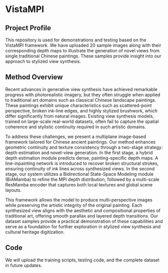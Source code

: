 # VistaMPI

## Project Profile

This repository is used for demonstrations and testing based on the VistaMPI framework. We have uploaded 20 sample images along with their corresponding depth maps to illustrate the generation of novel views from single traditional Chinese paintings. These samples provide insight into our approach to stylized view synthesis.

## Method Overview

Recent advances in generative view synthesis have achieved remarkable progress with photorealistic imagery, but they often struggle when applied to traditional art domains such as classical Chinese landscape paintings. These paintings exhibit unique characteristics such as scattered-point perspective, broken ink-line edges, and highly stylized brushwork, which differ significantly from natural images. Existing view synthesis models, trained on large-scale real-world datasets, often fail to capture the spatial coherence and stylistic continuity required in such artistic domains.

To address these challenges, we present a multiplane image-based framework tailored for Chinese ancient paintings. Our method enhances geometric continuity and texture consistency through a two-stage strategy: depth estimation and novel-view generation. In the first stage, a hybrid depth estimation module predicts dense, painting-specific depth maps. A line-inpainting network is introduced to recover broken structural strokes, ensuring continuity of ink lines across synthesized views. In the second stage, our system utilizes a Bidirectional State-Space Modeling module (BiAMamba) to refine the MPI depth distribution, followed by a multi-scale ResMamba encoder that captures both local textures and global scene layouts.

This framework allows the model to produce multi-perspective images while preserving the artistic integrity of the original painting. Each synthesized view aligns with the aesthetic and compositional properties of traditional art, offering smooth parallax and layered depth transitions. Our dataset samples provide a practical demonstration of these capabilities and serve as a foundation for further exploration in stylized view synthesis and cultural heritage digitization.

## Code

We will upload the training scripts, testing code, and the complete dataset in future updates.
